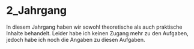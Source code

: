 # 2_Jahrgang
  
In diesem Jahrgang haben wir sowohl theoretische als auch praktische Inhalte behandelt. Leider habe ich keinen Zugang mehr zu den Aufgaben, jedoch habe ich noch die Angaben zu diesen Aufgaben.